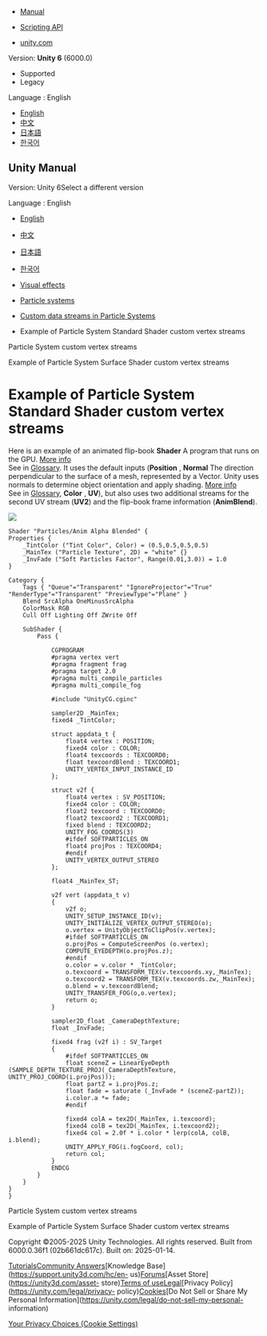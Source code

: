 [](https://docs.unity3d.com)

  * [Manual](../Manual/index.html)
  * [Scripting API](../ScriptReference/index.html)

  * [unity.com](https://unity.com/)

Version: **Unity 6** (6000.0)

  * Supported
  * Legacy

Language : English

  * [English](/Manual/example-particle-system-custom-vertex-streams-standard-shaders.html)
  * [中文](/cn/current/Manual/example-particle-system-custom-vertex-streams-standard-shaders.html)
  * [日本語](/ja/current/Manual/example-particle-system-custom-vertex-streams-standard-shaders.html)
  * [한국어](/kr/current/Manual/example-particle-system-custom-vertex-streams-standard-shaders.html)

[](https://docs.unity3d.com)

## Unity Manual

Version: Unity 6Select a different version

Language : English

  * [English](/Manual/example-particle-system-custom-vertex-streams-standard-shaders.html)
  * [中文](/cn/current/Manual/example-particle-system-custom-vertex-streams-standard-shaders.html)
  * [日本語](/ja/current/Manual/example-particle-system-custom-vertex-streams-standard-shaders.html)
  * [한국어](/kr/current/Manual/example-particle-system-custom-vertex-streams-standard-shaders.html)

  * [Visual effects](visual-effects.html)
  * [Particle systems](ParticleSystems.html)
  * [Custom data streams in Particle Systems](custom-data-streams-particle-systems.html)
  * Example of Particle System Standard Shader custom vertex streams

[](PartSysVertexStreams.html)

Particle System custom vertex streams

[](example-particle-system-custom-vertex-streams-surface-shaders.html)

Example of Particle System Surface Shader custom vertex streams

# Example of Particle System Standard Shader custom vertex streams

Here is an example of an animated flip-book **Shader** A program that runs on
the GPU. [More info](Shaders.html)  
See in [Glossary](Glossary.html#Shader). It uses the default inputs
(**Position** , **Normal** The direction perpendicular to the surface of a
mesh, represented by a Vector. Unity uses normals to determine object
orientation and apply shading. [More info](scripting-vectors.html)  
See in [Glossary](Glossary.html#Normal), **Color** , **UV**), but also uses
two additional streams for the second UV stream (**UV2**) and the flip-book
frame information (**AnimBlend**).

![](../uploads/Main/PartSysVertexStreams-Inspector.png)

    
    
    Shader "Particles/Anim Alpha Blended" {
    Properties {
        _TintColor ("Tint Color", Color) = (0.5,0.5,0.5,0.5)
        _MainTex ("Particle Texture", 2D) = "white" {}
        _InvFade ("Soft Particles Factor", Range(0.01,3.0)) = 1.0
    }
    
    Category {
        Tags { "Queue"="Transparent" "IgnoreProjector"="True" "RenderType"="Transparent" "PreviewType"="Plane" }
        Blend SrcAlpha OneMinusSrcAlpha
        ColorMask RGB
        Cull Off Lighting Off ZWrite Off
    
        SubShader {
            Pass {
            
                CGPROGRAM
                #pragma vertex vert
                #pragma fragment frag
                #pragma target 2.0
                #pragma multi_compile_particles
                #pragma multi_compile_fog
                
                #include "UnityCG.cginc"
    
                sampler2D _MainTex;
                fixed4 _TintColor;
                
                struct appdata_t {
                    float4 vertex : POSITION;
                    fixed4 color : COLOR;
                    float4 texcoords : TEXCOORD0;
                    float texcoordBlend : TEXCOORD1;
                    UNITY_VERTEX_INPUT_INSTANCE_ID
                };
    
                struct v2f {
                    float4 vertex : SV_POSITION;
                    fixed4 color : COLOR;
                    float2 texcoord : TEXCOORD0;
                    float2 texcoord2 : TEXCOORD1;
                    fixed blend : TEXCOORD2;
                    UNITY_FOG_COORDS(3)
                    #ifdef SOFTPARTICLES_ON
                    float4 projPos : TEXCOORD4;
                    #endif
                    UNITY_VERTEX_OUTPUT_STEREO
                };
                
                float4 _MainTex_ST;
    
                v2f vert (appdata_t v)
                {
                    v2f o;
                    UNITY_SETUP_INSTANCE_ID(v);
                    UNITY_INITIALIZE_VERTEX_OUTPUT_STEREO(o); 
                    o.vertex = UnityObjectToClipPos(v.vertex);
                    #ifdef SOFTPARTICLES_ON
                    o.projPos = ComputeScreenPos (o.vertex);
                    COMPUTE_EYEDEPTH(o.projPos.z);
                    #endif
                    o.color = v.color * _TintColor;
                    o.texcoord = TRANSFORM_TEX(v.texcoords.xy,_MainTex);
                    o.texcoord2 = TRANSFORM_TEX(v.texcoords.zw,_MainTex);
                    o.blend = v.texcoordBlend;
                    UNITY_TRANSFER_FOG(o,o.vertex);
                    return o;
                }
    
                sampler2D_float _CameraDepthTexture;
                float _InvFade;
                
                fixed4 frag (v2f i) : SV_Target
                {
                    #ifdef SOFTPARTICLES_ON
                    float sceneZ = LinearEyeDepth (SAMPLE_DEPTH_TEXTURE_PROJ(_CameraDepthTexture, UNITY_PROJ_COORD(i.projPos)));
                    float partZ = i.projPos.z;
                    float fade = saturate (_InvFade * (sceneZ-partZ));
                    i.color.a *= fade;
                    #endif
                    
                    fixed4 colA = tex2D(_MainTex, i.texcoord);
                    fixed4 colB = tex2D(_MainTex, i.texcoord2);
                    fixed4 col = 2.0f * i.color * lerp(colA, colB, i.blend);
                    UNITY_APPLY_FOG(i.fogCoord, col);
                    return col;
                }
                ENDCG 
            }
        }   
    }
    }
    

[](PartSysVertexStreams.html)

Particle System custom vertex streams

[](example-particle-system-custom-vertex-streams-surface-shaders.html)

Example of Particle System Surface Shader custom vertex streams

Copyright ©2005-2025 Unity Technologies. All rights reserved. Built from
6000.0.36f1 (02b661dc617c). Built on: 2025-01-14.

[Tutorials](https://learn.unity.com/)[Community
Answers](https://answers.unity3d.com)[Knowledge
Base](https://support.unity3d.com/hc/en-
us)[Forums](https://forum.unity3d.com)[Asset Store](https://unity3d.com/asset-
store)[Terms of
use](https://docs.unity3d.com/Manual/TermsOfUse.html)[Legal](https://unity.com/legal)[Privacy
Policy](https://unity.com/legal/privacy-
policy)[Cookies](https://unity.com/legal/cookie-policy)[Do Not Sell or Share
My Personal Information](https://unity.com/legal/do-not-sell-my-personal-
information)

[Your Privacy Choices (Cookie Settings)](javascript:void\(0\);)

